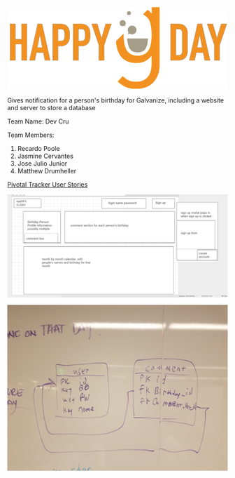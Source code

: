 ![happy-g-day-logo](./public/images/GDay%20Logo.png)


Gives notification for a person's birthday for Galvanize, including a website and server to store a database

Team Name: Dev Cru

Team Members:
  1. Recardo Poole
  2. Jasmine Cervantes
  3. Jose Julio Junior
  4. Matthew Drumheller

[Pivotal Tracker User Stories](https://www.pivotaltracker.com/n/projects/2089457)


![wireframe](./public/images/happy-g-day-wireframe.png)

![erd](./public/images/erd-mockup.jpg)
